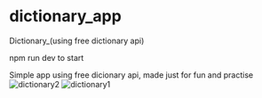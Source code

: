 # dictionary_app
Dictionary_(using free dictionary api)

npm run dev to start 

Simple app using free dicionary api, made just for fun and practise
![dictionary2](https://user-images.githubusercontent.com/67764650/221048004-8952ea18-33db-48d9-bfc4-40aa413bf0c4.png)
![dictionary1](https://user-images.githubusercontent.com/67764650/221048017-b9a3b797-d876-4252-9ec9-8a7ef0c9086f.png)
